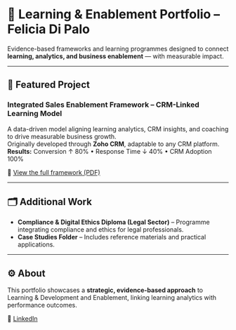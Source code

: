 # 💼 Learning & Enablement Portfolio – Felicia Di Palo

Evidence-based frameworks and learning programmes designed to connect **learning, analytics, and business enablement** — with measurable impact.

---

## 📘 Featured Project  
### Integrated Sales Enablement Framework – CRM-Linked Learning Model  
A data-driven model aligning learning analytics, CRM insights, and coaching to drive measurable business growth.  
Originally developed through **Zoho CRM**, adaptable to any CRM platform.  
**Results:** Conversion ↑ 80% • Response Time ↓ 40% • CRM Adoption 100%

📄 [View the full framework (PDF)](Integrated_Sales_Enablement_Framework.pdf)

---

## 🗂 Additional Work  
- **Compliance & Digital Ethics Diploma (Legal Sector)** – Programme integrating compliance and ethics for legal professionals.  
- **Case Studies Folder** – Includes reference materials and practical applications.

---

## ⚙️ About  
This portfolio showcases a **strategic, evidence-based approach** to Learning & Development and Enablement, linking learning analytics with performance outcomes.

📧 [LinkedIn](https://www.linkedin.com/in/feliciadipalo/)


